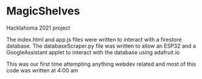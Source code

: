 # MagicShelves
Hacklahoma 2021 project

The index.html and app.js files were written to interact with a firestore database. 
The databaseScraper.py file was written to allow an ESP32 and a GoogleAssistant applet to interact with the database using 
adafruit.io

This was our first time attempting anything webdev related and most of this code was written at 4:00 am
